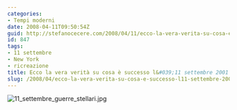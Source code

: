 ```yaml
---
categories:
- Tempi moderni
date: 2008-04-11T09:50:54Z
guid: http://stefanocecere.com/2008/04/11/ecco-la-vera-verita-su-cosa-e-successo-l11-settembre-2001/
id: 847
tags:
- 11 settembre
- New York
- ricreazione
title: Ecco la vera verità su cosa è successo l&#039;11 settembre 2001
slug: /2008/04/ecco-la-vera-verita-su-cosa-e-successo-l11-settembre-2001/
---
```


![11_settembre_guerre_stellari.jpg](http://stefanocecere.com/wp-content/uploads/sites/3/2008/04/11_settembre_guerre_stellari.jpg)